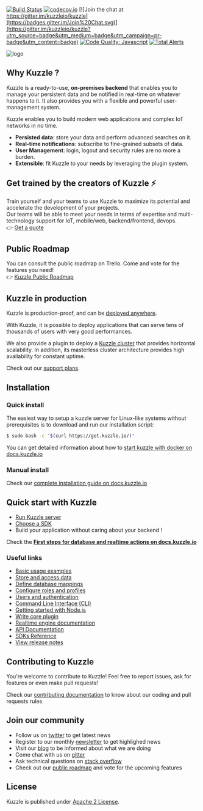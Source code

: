 [![Build Status](https://travis-ci.org/kuzzleio/kuzzle.svg?branch=master)](https://travis-ci.org/kuzzleio/kuzzle)
[![codecov.io](http://codecov.io/github/kuzzleio/kuzzle/coverage.svg?branch=master)](http://codecov.io/github/kuzzleio/kuzzle?branch=master)
[![Join the chat at https://gitter.im/kuzzleio/kuzzle](https://badges.gitter.im/Join%20Chat.svg)](https://gitter.im/kuzzleio/kuzzle?utm_source=badge&utm_medium=badge&utm_campaign=pr-badge&utm_content=badge)
[![Code Quality: Javascript](https://img.shields.io/lgtm/grade/javascript/g/kuzzleio/kuzzle.svg?logo=lgtm&logoWidth=18)](https://lgtm.com/projects/g/kuzzleio/kuzzle/context:javascript)
[![Total Alerts](https://img.shields.io/lgtm/alerts/g/kuzzleio/kuzzle.svg?logo=lgtm&logoWidth=18)](https://lgtm.com/projects/g/kuzzleio/kuzzle/alerts)

![logo](https://kuzzle.io/static/public/images/logo_black.png)

## Why Kuzzle ?

Kuzzle is a ready-to-use, **on-premises backend** that enables you to manage your persistent data and be notified in real-time on whatever happens to it. It also provides you with a flexible and powerful user-management system.

Kuzzle enables you to build modern web applications and complex IoT networks in no time.

* **Persisted data**: store your data and perform advanced searches on it.
* **Real-time notifications**: subscribe to fine-grained subsets of data.
* **User Management**: login, logout and security rules are no more a burden.
* **Extensible**: fit Kuzzle to your needs by leveraging the plugin system.

## Get trained by the creators of Kuzzle :zap:

Train yourself and your teams to use Kuzzle to maximize its potential and accelerate the development of your projects.  
Our teams will be able to meet your needs in terms of expertise and multi-technology support for IoT, mobile/web, backend/frontend, devops.  
:point_right: [Get a quote](https://hubs.ly/H0jkfJ_0)

## Public Roadmap

You can consult the public roadmap on Trello. Come and vote for the features you need!  
:point_right: [Kuzzle Public Roadmap](https://trello.com/b/za9vOgRh/kuzzle-public-roadmap)

## Kuzzle in production

Kuzzle is production-proof, and can be [deployed anywhere](https://kuzzle.io/products/by-features/on-premises/). 

With Kuzzle, it is possible to deploy applications that can serve tens of thousands of users with very good performances.  

We also provide a plugin to deploy a [Kuzzle cluster](https://github.com/kuzzleio/kuzzle-plugin-cluster) that provides horizontal scalability. In addition, its masterless cluster architecture provides high availability for constant uptime.

Check out our [support plans](https://kuzzle.io/pricing/).

## Installation

### Quick install

The easiest way to setup a kuzzle server for Linux-like systems without prerequisites is to download and run our installation script:

```bash
$ sudo bash -c "$(curl https://get.kuzzle.io/)"
```

You can get detailed information about how to [start kuzzle with docker on docs.kuzzle.io](https://docs.kuzzle.io/core/2/guides/essentials/installing-kuzzle/#docker)

### Manual install

Check our [complete installation guide on docs.kuzzle.io](https://docs.kuzzle.io/core/2/guides/essentials/installing-kuzzle/#manual-installation)

## Quick start with Kuzzle

* [Run Kuzzle server](https://docs.kuzzle.io/core/2/guides/getting-started/running-kuzzle/)
* [Choose a SDK](https://docs.kuzzle.io/sdk/)
* Build your application without caring about your backend !

Check the [**First steps for database and realtime actions on docs.kuzzle.io**](https://docs.kuzzle.io/core/2/guides/getting-started/first-steps/)

### Useful links

* [Basic usage examples](https://docs.kuzzle.io/core/2/guides/getting-started/first-steps/)
* [Store and access data](https://docs.kuzzle.io/core/2/guides/essentials/store-access-data/)
* [Define database mappings](https://docs.kuzzle.io/core/2/guides/essentials/database-mappings/)
* [Configure roles and profiles](https://docs.kuzzle.io/core/2/guides/essentials/security/)
* [Users and authentication](https://docs.kuzzle.io/core/2/guides/essentials/user-authentication/)
* [Command Line Interface (CLI)](https://docs.kuzzle.io/core/2/guides/essentials/kourou-cli/)
* [Getting started with Node.js](https://docs.kuzzle.io/sdk/js/7/getting-started/node-js/)
* [Write core plugin](https://docs.kuzzle.io/core/2/plugins/)
* [Realtime engine documentation](https://docs.kuzzle.io/core/2/guides/essentials/real-time/)
* [API Documentation](https://docs.kuzzle.io/core/2/api/)  
* [SDKs Reference](https://docs.kuzzle.io/sdk)
* [View release notes](https://github.com/kuzzleio/kuzzle/releases)

## Contributing to Kuzzle

You're welcome to contribute to Kuzzle!
Feel free to report issues, ask for features or even make pull requests!

Check our [contributing documentation](./CONTRIBUTING.md) to know about our coding and pull requests rules

## Join our community

* Follow us on [twitter](https://twitter.com/kuzzleio) to get latest news
* Register to our monthly [newsletter](http://eepurl.com/bxRxpr) to get highlighed news
* Visit our [blog](https://blog.kuzzle.io/) to be informed about what we are doing
* Come chat with us on [gitter](https://gitter.im/kuzzleio/kuzzle)
* Ask technical questions on [stack overflow](https://stackoverflow.com/search?q=kuzzle)
* Check out our [public roadmap](https://trello.com/b/za9vOgRh/kuzzle-public-roadmap) and vote for the upcoming features

## License

Kuzzle is published under [Apache 2 License](./LICENSE.md).
